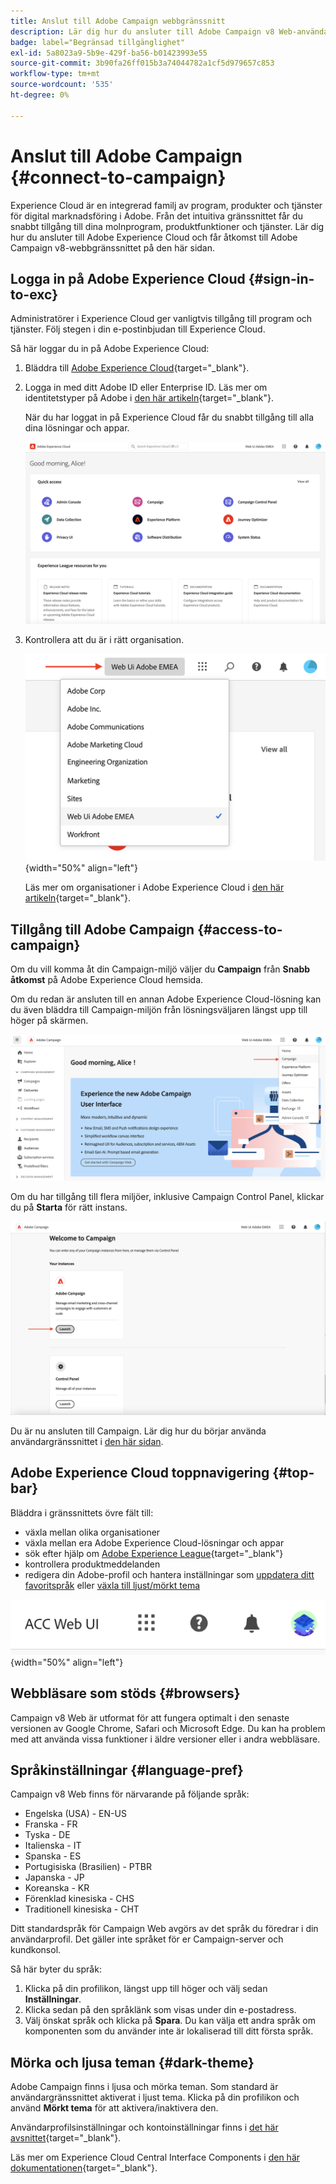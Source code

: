 ```yaml
---
title: Anslut till Adobe Campaign webbgränssnitt
description: Lär dig hur du ansluter till Adobe Campaign v8 Web-användargränssnittet
badge: label="Begränsad tillgänglighet"
exl-id: 5a8023a9-5b9e-429f-ba56-b01423993e55
source-git-commit: 3b90fa26ff015b3a74044782a1cf5d979657c853
workflow-type: tm+mt
source-wordcount: '535'
ht-degree: 0%

---
```


# Anslut till Adobe Campaign {#connect-to-campaign}

Experience Cloud är en integrerad familj av program, produkter och tjänster för digital marknadsföring i Adobe. Från det intuitiva gränssnittet får du snabbt tillgång till dina molnprogram, produktfunktioner och tjänster. Lär dig hur du ansluter till Adobe Experience Cloud och får åtkomst till Adobe Campaign v8-webbgränssnittet på den här sidan.

## Logga in på Adobe Experience Cloud {#sign-in-to-exc}

Administratörer i Experience Cloud ger vanligtvis tillgång till program och tjänster. Följ stegen i din e-postinbjudan till Experience Cloud.

Så här loggar du in på Adobe Experience Cloud:

1. Bläddra till [Adobe Experience Cloud](https://experience.adobe.com/){target="_blank"}.

1. Logga in med ditt Adobe ID eller Enterprise ID. Läs mer om identitetstyper på Adobe i [den här artikeln](https://helpx.adobe.com/enterprise/using/identity.html){target="_blank"}.

   När du har loggat in på Experience Cloud får du snabbt tillgång till alla dina lösningar och appar.

   ![](assets/exc-home.png)

1. Kontrollera att du är i rätt organisation.

   ![](assets/exc-orgs.png){width="50%" align="left"}

   Läs mer om organisationer i Adobe Experience Cloud i [den här artikeln](https://experienceleague.adobe.com/docs/core-services/interface/administration/organizations.html?lang=sv){target="_blank"}.


## Tillgång till Adobe Campaign {#access-to-campaign}

Om du vill komma åt din Campaign-miljö väljer du **Campaign** från **Snabb åtkomst** på Adobe Experience Cloud hemsida.

Om du redan är ansluten till en annan Adobe Experience Cloud-lösning kan du även bläddra till Campaign-miljön från lösningsväljaren längst upp till höger på skärmen.

![](assets/solution-switcher.png)

Om du har tillgång till flera miljöer, inklusive Campaign Control Panel, klickar du på **Starta** för rätt instans.

![](assets/launch-campaign.png)

Du är nu ansluten till Campaign. Lär dig hur du börjar använda användargränssnittet i [den här sidan](user-interface.md).

## Adobe Experience Cloud toppnavigering {#top-bar}

Bläddra i gränssnittets övre fält till:

* växla mellan olika organisationer
* växla mellan era Adobe Experience Cloud-lösningar och appar
* sök efter hjälp om [Adobe Experience League](https://experienceleague.adobe.com/docs/){target="_blank"}
* kontrollera produktmeddelanden
* redigera din Adobe-profil och hantera inställningar som [uppdatera ditt favoritspråk](#language-pref) eller [växla till ljust/mörkt tema](#dark-theme)

![](assets/unified-shell.png){width="50%" align="left"}

## Webbläsare som stöds {#browsers}

Campaign v8 Web är utformat för att fungera optimalt i den senaste versionen av Google Chrome, Safari och Microsoft Edge. Du kan ha problem med att använda vissa funktioner i äldre versioner eller i andra webbläsare.

## Språkinställningar {#language-pref}

Campaign v8 Web finns för närvarande på följande språk:

* Engelska (USA) - EN-US
* Franska - FR
* Tyska - DE
* Italienska - IT
* Spanska - ES
* Portugisiska (Brasilien) - PTBR
* Japanska - JP
* Koreanska - KR
* Förenklad kinesiska - CHS
* Traditionell kinesiska - CHT


Ditt standardspråk för Campaign Web avgörs av det språk du föredrar i din användarprofil. Det gäller inte språket för er Campaign-server och kundkonsol.

Så här byter du språk:

1. Klicka på din profilikon, längst upp till höger och välj sedan **Inställningar**.
1. Klicka sedan på den språklänk som visas under din e-postadress.
1. Välj önskat språk och klicka på **Spara**. Du kan välja ett andra språk om komponenten som du använder inte är lokaliserad till ditt första språk.

## Mörka och ljusa teman {#dark-theme}

Adobe Campaign finns i ljusa och mörka teman. Som standard är användargränssnittet aktiverat i ljust tema. Klicka på din profilikon och använd **Mörkt tema** för att aktivera/inaktivera den.

Användarprofilsinställningar och kontoinställningar finns i [det här avsnittet](https://experienceleague.adobe.com/docs/core-services/interface/experience-cloud.html#preferences){target="_blank"}.

Läs mer om Experience Cloud Central Interface Components i [den här dokumentationen](https://experienceleague.adobe.com/docs/core-services/interface/experience-cloud.html){target="_blank"}.

